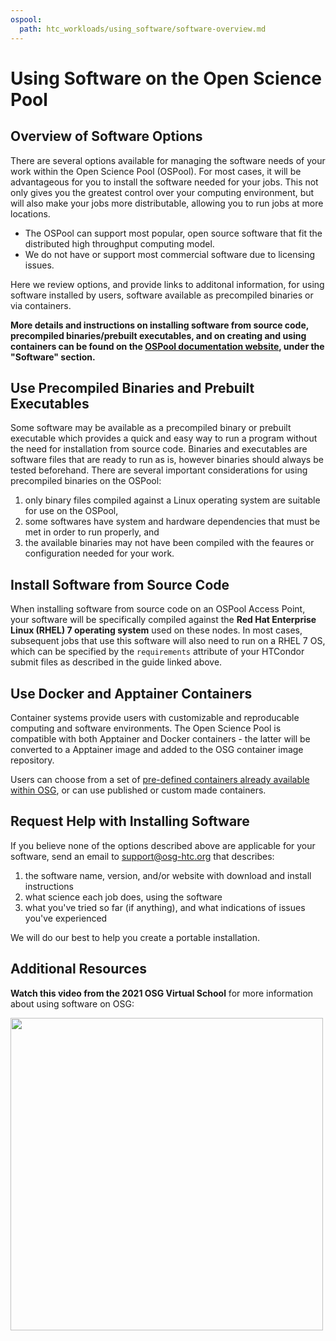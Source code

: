 ```yaml
---
ospool:
  path: htc_workloads/using_software/software-overview.md
---
```


Using Software on the Open Science Pool 
====================================

## Overview of Software Options

There are several options available for managing the software needs of your work within the Open Science Pool (OSPool). For most cases, it will be advantageous for you to install the software needed for your jobs. This not only gives you the greatest control over your computing environment, but will also make your jobs more distributable, allowing you to run jobs at more locations.
* The OSPool can support most popular, open source software that fit the distributed 
high throughput computing model. 
* We do not have or support most commercial software 
due to licensing issues. 

Here we review options, and provide links to additonal information, for using software 
installed by users, software available as precompiled binaries or via containers.

**More details and instructions on installing software from source code, precompiled binaries/prebuilt executables, and on creating and using containers can be found on the [OSPool documentation website](https://portal.osg-htc.org/documentation/), under the "Software" section.**

## Use Precompiled Binaries and Prebuilt Executables

Some software may be available as a precompiled binary or prebuilt executable 
which provides a quick and easy way to run a program without the need for installation 
from source code. Binaries and executables are software files that are ready to 
run as is, however binaries should always be tested beforehand. There are several 
important considerations for using precompiled binaries on the OSPool: 
1) only binary files compiled against a Linux operating system are suitable 
for use on the OSPool, 
2) some softwares have system and hardware dependencies that must 
be met in order to run properly, and 
3) the available binaries may not have been 
compiled with the feaures or configuration needed for your work.

## Install Software from Source Code

When installing software from source code on an OSPool Access Point, your software will be specifically compiled against 
the **Red Hat Enterprise Linux (RHEL) 7 operating system** used on these nodes. In most cases, subsequent 
jobs that use this software will also need to run on a RHEL 7 OS, which can be specified by the 
`requirements` attribute of your HTCondor submit files as described in the guide linked above. 

## Use Docker and Apptainer Containers

Container systems provide users with customizable and reproducable computing and software 
environments. The Open Science Pool is compatible with both Apptainer and Docker containers - the 
latter will be converted to a Apptainer image and added to the OSG container image 
repository. 

Users can choose from a set of [pre-defined containers already available within OSG](../../../htc_workloads/using_software/available-containers-list/), 
or can use published or custom made containers. 

## Request Help with Installing Software

If you believe none of the options described above are applicable for your software, send an email to
[support@osg-htc.org](mailto:support@osg-htc.org) that describes:
1. the software name, version, and/or website with download and install instructions
2. what science each job does, using the software
3. what you've tried so far (if anything), and what indications of issues you've experienced

We will do our best to help you create a portable installation.

## Additional Resources

**Watch this video from the 2021 OSG Virtual School** for more information about using software on OSG:

[<img src="https://raw.githubusercontent.com/OSGConnect/connectbook/master/images/Software_Video_Thumbnail.png" width="500">](https://www.youtube.com/embed/xUeIQbVXOMQ)

